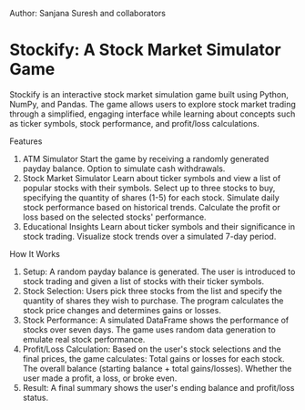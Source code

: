 Author: Sanjana Suresh and collaborators 

# Stockify: A Stock Market Simulator Game
Stockify is an interactive stock market simulation game built using Python, NumPy, and Pandas. The game allows users to explore stock market trading through a simplified, engaging interface while learning about concepts such as ticker symbols, stock performance, and profit/loss calculations.

Features

1. ATM Simulator
Start the game by receiving a randomly generated payday balance.
Option to simulate cash withdrawals.
2. Stock Market Simulator
Learn about ticker symbols and view a list of popular stocks with their symbols.
Select up to three stocks to buy, specifying the quantity of shares (1-5) for each stock.
Simulate daily stock performance based on historical trends.
Calculate the profit or loss based on the selected stocks' performance.
3. Educational Insights
Learn about ticker symbols and their significance in stock trading.
Visualize stock trends over a simulated 7-day period.

How It Works

1. Setup: A random payday balance is generated.
The user is introduced to stock trading and given a list of stocks with their ticker symbols.
2. Stock Selection: Users pick three stocks from the list and specify the quantity of shares they wish to purchase.
The program calculates the stock price changes and determines gains or losses.
3. Stock Performance: A simulated DataFrame shows the performance of stocks over seven days.
The game uses random data generation to emulate real stock performance.
4. Profit/Loss Calculation: Based on the user's stock selections and the final prices, the game calculates:
Total gains or losses for each stock.
The overall balance (starting balance + total gains/losses).
Whether the user made a profit, a loss, or broke even.
5. Result: A final summary shows the user's ending balance and profit/loss status.
